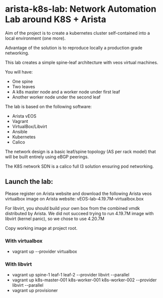 # arista-k8s-lab: Network Automation Lab around K8S + Arista

Aim of the project is to create a kubernetes cluster self-contained into a local environment (one more).

Advantage of the solution is to reproduce locally a production grade networking.

This lab creates a simple spine-leaf architecture with veos virtual machines.

You will have:
* One spine
* Two leaves
* A k8s master node and a worker node under first leaf
* Another worker node under the second leaf

The lab is based on the following software:
* Arista vEOS
* Vagrant
* VirtualBox/Libvirt
* Ansible
* Kubernetes
* Calico

The network design is a basic leaf/spine topology (AS per rack model) that will be built entirely using eBGP peerings.

The K8S network SDN is a calico full l3 solution ensuring pod networking.

## Launch the lab:

Please register on Arista website and download the following Arista veos virtualbox image on Arista website: vEOS-lab-4.19.7M-virtualbox.box

For libvirt, you should build your own box from the combined vmdk distributed by Arista. We did not succeed trying to run 4.19.7M image with libvirt (kernel panic), so we chose to use 4.20.7M

Copy working image at project root.

### With virtualbox

* vagrant up --provider virtualbox

### With libvirt

* vagrant up spine-1 leaf-1 leaf-2 --provider libvirt --parallel
* vagrant up k8s-master-001 k8s-worker-001 k8s-worker-002 --provider libvirt --parallel
* vagrant up provisioner

